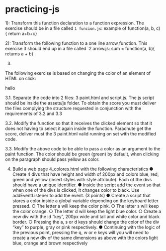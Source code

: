 # practicing-js
1):
Transform this function declaration to a function expression. The exercise should
be in a file called `1 funcion.js`:
example of function(a, b, c){
return a+b+c}


2):
Transform the following function to a one line arrow function. This exercise
It should end up in a file called `2 arrow.js:
sum = function(a, b){
returns a + b}

3)
The following exercise is based on changing the color of an element of
HTML on click:

<div id="ele1"> hello </div>
<script>
function paint(){
ele = document.getElementById("ele1")
ele.style.backgroundColor = 'yellow'
}
ele = document.getElementById("ele1")
ele.addEventListener("click", paint);
</script>

3.1. Separate the code into 2 files: 3 paint.html and script.js. The js script should be
inside the assets/js folder. To obtain the score you must deliver the files complying
the structure requested in conjunction with the requirements of 3.2 and 3.3

3.2. Modify the function so that it receives the clicked element so that it does not
having to select it again inside the function. Parachute
get the score, deliver must the 3 paint.html valid running on
set with the modified code.

3.3. Modify the above code to be able to pass a color as an argument to the
paint function. The color should be green (green) by default, when clicking on the
paragraph should pass yellow as color.

4) Build a web page 4_colores.html with the following characteristics
● Create 4 divs that have height and width of 200px and colors blue, red, green and
yellow (insert styles with style attribute). Each of the divs should have
a unique identifier.
● Inside the script add the event so that when one of the divs is clicked,
it changes color to black. Use addEventListener to add the
event. (3 points)
● Create a script that stores a color inside a global variable
depending on the keyboard letter pressed.
○ The letter a will keep the color pink.
○ The letter s will keep the color orange.
○ The letter d will keep the light blue color.
○ Create a new div with the id “key”, 200px wide and tall and
white color and black border.
○ Pressing the a, s or d keys should change the color of the div
“key” to purple, gray or pink respectively.
● Continuing with the logic of the previous point, pressing the q, w or e keys will
you will need to create a new div of the same dimensions as above
with the colors light blue, orange and brown respectively
